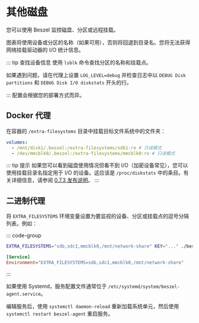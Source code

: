 # 其他磁盘

您可以使用 Beszel 监控磁盘、分区或远程挂载。

图表将使用设备或分区的名称（如果可用），否则将回退到目录名。您将无法获得网络挂载驱动器的 I/O 统计信息。

::: tip 查找设备信息
使用 `lsblk` 命令查找分区的名称和挂载点。

如果遇到问题，请在代理上设置 `LOG_LEVEL=debug` 并检查日志中以 `DEBUG Disk partitions` 和 `DEBUG Disk I/O diskstats` 开头的行。

:::
配置会根据您的部署方式而异。

## Docker 代理

在容器的 `/extra-filesystems` 目录中挂载目标文件系统中的文件夹：

```yaml
volumes:
  - /mnt/disk1/.beszel:/extra-filesystems/sdb1:ro # 只读模式
  - /dev/mmcblk0/.beszel:/extra-filesystems/mmcblk0:ro # 只读模式
```

::: tip 提示
如果您可以看到磁盘使用情况但看不到 I/O（加密设备常见），您可以使用挂载目录名指定用于 I/O 的设备。这应该是 `/proc/diskstats` 中的条目。有关详细信息，请参阅 [0.7.3 发布说明](https://github.com/henrygd/beszel/releases/tag/v0.7.3)。
:::

## 二进制代理

将 `EXTRA_FILESYSTEMS` 环境变量设置为要监视的设备、分区或挂载点的逗号分隔列表。例如：

::: code-group

```bash [bash]
EXTRA_FILESYSTEMS="sdb,sdc1,mmcblk0,/mnt/network-share" KEY="..." ./beszel-agent
```

```ini [beszel-agent.service]
[Service]
Environment="EXTRA_FILESYSTEMS=sdb,sdc1,mmcblk0,/mnt/network-share"
```

:::

如果使用 Systemd，服务配置文件通常位于 `/etc/systemd/system/beszel-agent.service`。

编辑服务后，使用 `systemctl daemon-reload` 重新加载系统单元，然后使用 `systemctl restart beszel-agent` 重启服务。
